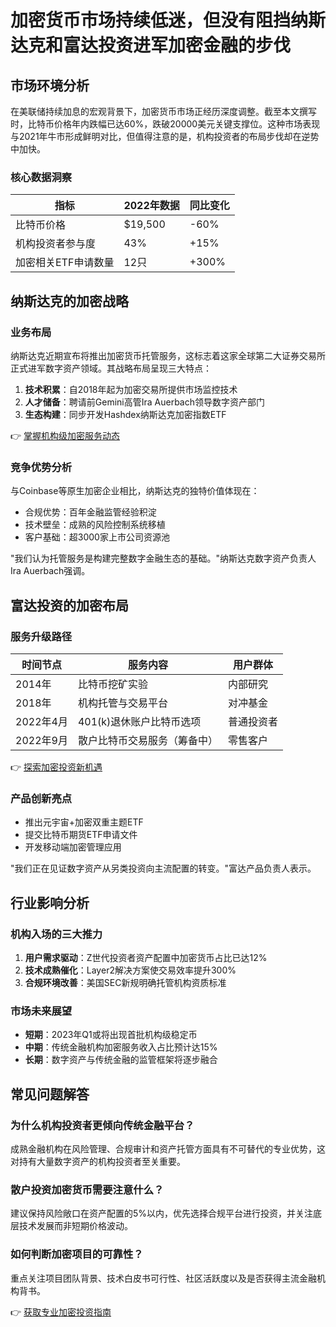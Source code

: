 # 加密货币市场持续低迷，但没有阻挡纳斯达克和富达投资进军加密金融的步伐

## 市场环境分析

在美联储持续加息的宏观背景下，加密货币市场正经历深度调整。截至本文撰写时，比特币价格年内跌幅已达60%，跌破20000美元关键支撑位。这种市场表现与2021年牛市形成鲜明对比，但值得注意的是，机构投资者的布局步伐却在逆势中加快。

### 核心数据洞察
| 指标                | 2022年数据       | 同比变化    |
|---------------------|------------------|-------------|
| 比特币价格          | $19,500          | -60%        |
| 机构投资者参与度    | 43%              | +15%        |
| 加密相关ETF申请数量 | 12只             | +300%       |

## 纳斯达克的加密战略

### 业务布局
纳斯达克近期宣布将推出加密货币托管服务，这标志着这家全球第二大证券交易所正式进军数字资产领域。其战略布局呈现三大特点：
1. **技术积累**：自2018年起为加密交易所提供市场监控技术
2. **人才储备**：聘请前Gemini高管Ira Auerbach领导数字资产部门
3. **生态构建**：同步开发Hashdex纳斯达克加密指数ETF

👉 [掌握机构级加密服务动态](https://bit.ly/okx_welcome)

### 竞争优势分析
与Coinbase等原生加密企业相比，纳斯达克的独特价值体现在：
- 合规优势：百年金融监管经验积淀
- 技术壁垒：成熟的风险控制系统移植
- 客户基础：超3000家上市公司资源池

"我们认为托管服务是构建完整数字金融生态的基础。"纳斯达克数字资产负责人Ira Auerbach强调。

## 富达投资的加密布局

### 服务升级路径
| 时间节点 | 服务内容                     | 用户群体       |
|----------|------------------------------|----------------|
| 2014年   | 比特币挖矿实验               | 内部研究       |
| 2018年   | 机构托管与交易平台           | 对冲基金       |
| 2022年4月| 401(k)退休账户比特币选项     | 普通投资者     |
| 2022年9月| 散户比特币交易服务（筹备中） | 零售客户       |

👉 [探索加密投资新机遇](https://bit.ly/okx_welcome)

### 产品创新亮点
- 推出元宇宙+加密双重主题ETF
- 提交比特币期货ETF申请文件
- 开发移动端加密管理应用

"我们正在见证数字资产从另类投资向主流配置的转变。"富达产品负责人表示。

## 行业影响分析

### 机构入场的三大推力
1. **用户需求驱动**：Z世代投资者资产配置中加密货币占比已达12%
2. **技术成熟催化**：Layer2解决方案使交易效率提升300%
3. **合规环境改善**：美国SEC新规明确托管机构资质标准

### 市场未来展望
- **短期**：2023年Q1或将出现首批机构级稳定币
- **中期**：传统金融机构加密服务收入占比预计达15%
- **长期**：数字资产与传统金融的监管框架将逐步融合

## 常见问题解答

### 为什么机构投资者更倾向传统金融平台？
成熟金融机构在风险管理、合规审计和资产托管方面具有不可替代的专业优势，这对持有大量数字资产的机构投资者至关重要。

### 散户投资加密货币需要注意什么？
建议保持风险敞口在资产配置的5%以内，优先选择合规平台进行投资，并关注底层技术发展而非短期价格波动。

### 如何判断加密项目的可靠性？
重点关注项目团队背景、技术白皮书可行性、社区活跃度以及是否获得主流金融机构背书。

👉 [获取专业加密投资指南](https://bit.ly/okx_welcome)